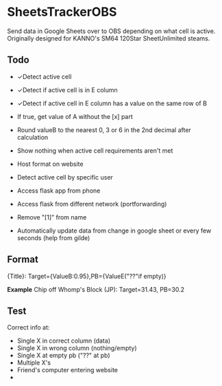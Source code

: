 # SheetsTrackerOBS

Send data in Google Sheets over to OBS depending on what cell is active. Originally designed for KANNO's SM64 120Star SheetUnlimited steams.

## Todo

- ✓Detect active cell
- ✓Detect if active cell is in E column
- ✓Detect if active cell in E column has a value on the same row of B
- If true, get value of A without the [x] part
- Round valueB to the nearest 0, 3 or 6 in the 2nd decimal after calculation

- Show nothing when active cell requirements aren't met
- Host format on website

- Detect active cell by specific user

- Access flask app from phone
- Access flask from different network (portforwarding)
- Remove "[1]" from name
- Automatically update data from change in google sheet or every few seconds (help from gilde)

## Format

{Title}:
Target={ValueB:0.95},PB={ValueE("??"if empty)}

**Example**
Chip off Whomp's Block (JP):
Target=31.43, PB=30.2

## Test

Correct info at:

- Single X in correct column (data)
- Single X in wrong column (nothing/empty)
- Single X at empty pb ("??" at pb)
- Multiple X's
- Friend's computer entering website
-

